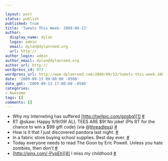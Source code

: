 ```yaml
---

layout: post
status: publish
published: true
title: 'Tweets This Week: 2009-09-13'
author:
  display_name: dylan
  login: admin
  email: dylan@dylanreed.org
  url: http://
author_login: admin
author_email: dylan@dylanreed.org
author_url: http://
wordpress_id: 973
wordpress_url: http://www.dylanreed.com/2009/09/13/tweets-this-week-2009-09-13/
date: '2009-09-13 09:00:00 -0500'
date_gmt: '2009-09-13 17:00:00 -0500'
categories:
- Awesome
tags: []
comments: []
---
```


  * Why my Interneting has suffered [http://twitpic.com/gzgbq][1] [#][2]
  * RT @skaw: Happy 9/9/09! ALL TEES ARE $9! No joke! (Pls RT for the chance to win a $99 gift code) (via @[threadless][3]) [#][4]
  * How is it that I just discovered pandora last night. [#][5]
  * In a fabric store buying school supplies. Best day ever. [#][6]
  * Today everyone needs to read The Goon by Eric Powell. Unless you hate zombies, then don't [#][7]
  * [http://ginx.com/-PvpEh][8] I miss my childhood [#][9]
  


   [1]: http://twitpic.com/gzgbq
   [2]: http://twitter.com/awesomeguy/statuses/3844352002
   [3]: http://twitter.com/threadless
   [4]: http://twitter.com/awesomeguy/statuses/3862971569
   [5]: http://twitter.com/awesomeguy/statuses/3863158823
   [6]: http://twitter.com/awesomeguy/statuses/3893052243
   [7]: http://twitter.com/awesomeguy/statuses/3911140889
   [8]: http://ginx.com/-PvpEh
   [9]: http://twitter.com/awesomeguy/statuses/3920362437

